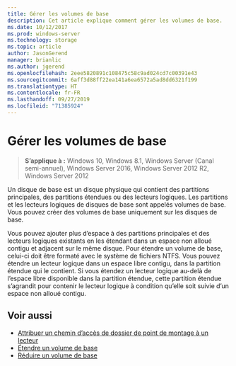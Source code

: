 ```yaml
---
title: Gérer les volumes de base
description: Cet article explique comment gérer les volumes de base.
ms.date: 10/12/2017
ms.prod: windows-server
ms.technology: storage
ms.topic: article
author: JasonGerend
manager: brianlic
ms.author: jgerend
ms.openlocfilehash: 2eee5820891c108475c58c9ad024cd7c00391e43
ms.sourcegitcommit: 6aff3d88ff22ea141a6ea6572a5ad8dd6321f199
ms.translationtype: HT
ms.contentlocale: fr-FR
ms.lasthandoff: 09/27/2019
ms.locfileid: "71385924"
---
```

# <a name="manage-basic-volumes"></a>Gérer les volumes de base

> **S’applique à :** Windows 10, Windows 8.1, Windows Server (Canal semi-annuel), Windows Server 2016, Windows Server 2012 R2, Windows Server 2012

Un disque de base est un disque physique qui contient des partitions principales, des partitions étendues ou des lecteurs logiques. Les partitions et les lecteurs logiques de disques de base sont appelés volumes de base. Vous pouvez créer des volumes de base uniquement sur les disques de base.

Vous pouvez ajouter plus d’espace à des partitions principales et des lecteurs logiques existants en les étendant dans un espace non alloué contigu et adjacent sur le même disque. Pour étendre un volume de base, celui-ci doit être formaté avec le système de fichiers NTFS. Vous pouvez étendre un lecteur logique dans un espace libre contigu, dans la partition étendue qui le contient. Si vous étendez un lecteur logique au-delà de l’espace libre disponible dans la partition étendue, cette partition étendue s’agrandit pour contenir le lecteur logique à condition qu’elle soit suivie d’un espace non alloué contigu.

## <a name="see-also"></a>Voir aussi

-   [Attribuer un chemin d’accès de dossier de point de montage à un lecteur](assign-a-mount-point-folder-path-to-a-drive.md)
-   [Étendre un volume de base](extend-a-basic-volume.md)
-   [Réduire un volume de base](shrink-a-basic-volume.md)